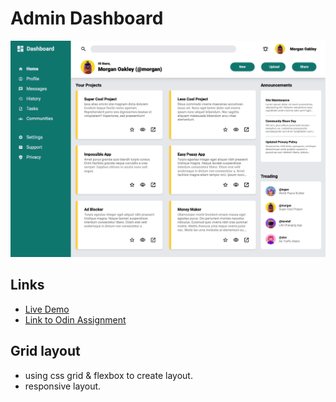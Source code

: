 # Admin Dashboard

![cover](./cover.png)

## Links

- [Live Demo](https://rolo-coding.github.io/admin-dashboard)
- [Link to Odin Assignment](https://www.theodinproject.com/lessons/node-path-intermediate-html-and-css-admin-dashboard)

## Grid layout

- using css grid & flexbox to create layout.
- responsive layout.
